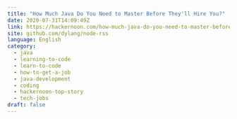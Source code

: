 ```yaml
---
title: "How Much Java Do You Need to Master Before They'll Hire You?"
date: 2020-07-31T14:09:49Z
link: https://hackernoon.com/how-much-java-do-you-need-to-master-before-theyll-hire-you-991v3us6?source=rss&utm_medium=RSS&utm_source=news.12bit.vn
site: github.com/dylang/node-rss
language: English
category:
  - java
  - learning-to-code
  - learn-to-code
  - how-to-get-a-job
  - java-development
  - coding
  - hackernoon-top-story
  - tech-jobs
draft: false
---
```


